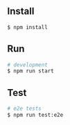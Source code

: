 ## Install

```bash
$ npm install
```

## Run

```bash
# development
$ npm run start
```

## Test

```bash
# e2e tests
$ npm run test:e2e
```
